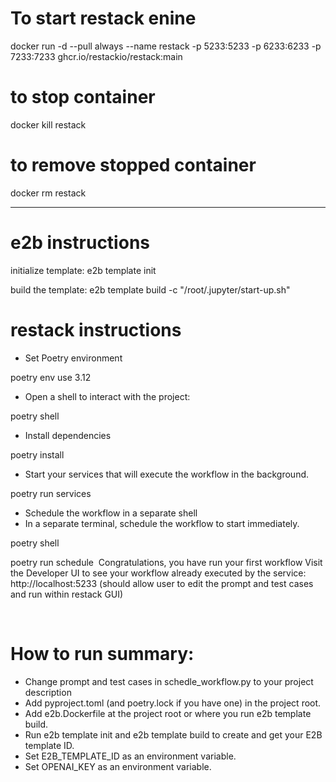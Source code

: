 # To start restack enine
docker run -d --pull always --name restack -p 5233:5233 -p 6233:6233 -p 7233:7233 ghcr.io/restackio/restack:main

# to stop container
docker kill restack

# to remove stopped container
docker rm restack

----------------------------------------------
# e2b instructions
initialize template:
e2b template init

build the template:
e2b template build -c "/root/.jupyter/start-up.sh"

# restack instructions
* Set Poetry environment

poetry env use 3.12
* Open a shell to interact with the project:


poetry shell
​
* Install dependencies

poetry install
​
* Start your services that will execute the workflow in the background.


poetry run services
​
* Schedule the workflow in a separate shell
* In a separate terminal, schedule the workflow to start immediately.


poetry shell

poetry run schedule
​
Congratulations, you have run your first workflow
Visit the Developer UI to see your workflow already executed by the service: http://localhost:5233
(should allow user to edit the prompt and test cases and run within restack GUI)


​



# How to run summary:
* Change prompt and test cases in schedle_workflow.py to your project description
* Add pyproject.toml (and poetry.lock if you have one) in the project root.
* Add e2b.Dockerfile at the project root or where you run e2b template build.
* Run e2b template init and e2b template build to create and get your E2B template ID.
* Set E2B_TEMPLATE_ID as an environment variable.
* Set OPENAI_KEY as an environment variable.
